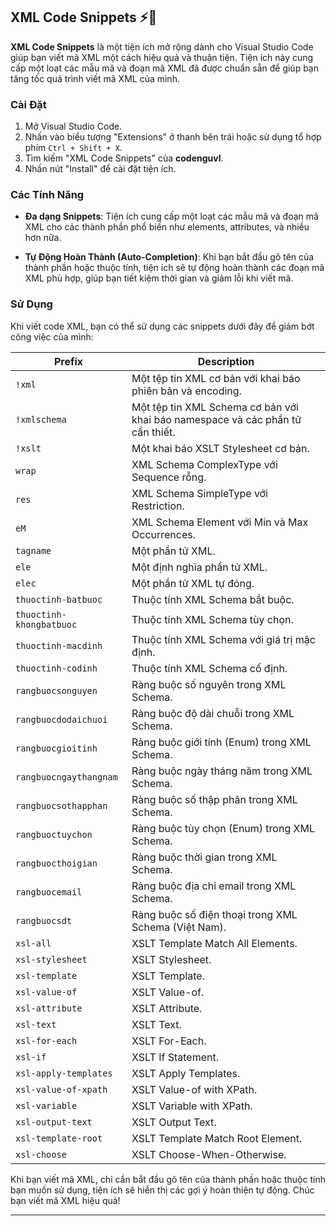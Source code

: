 ## XML Code Snippets ⚡️🚀

**XML Code Snippets** là một tiện ích mở rộng dành cho Visual Studio Code giúp bạn viết mã XML một cách hiệu quả và thuận tiện. Tiện ích này cung cấp một loạt các mẫu mã và đoạn mã XML đã được chuẩn sẵn để giúp bạn tăng tốc quá trình viết mã XML của mình.

### Cài Đặt

1. Mở Visual Studio Code.
2. Nhấn vào biểu tượng "Extensions" ở thanh bên trái hoặc sử dụng tổ hợp phím `Ctrl + Shift + X`.
3. Tìm kiếm "XML Code Snippets" của **codenguvl**.
4. Nhấn nút "Install" để cài đặt tiện ích.

### Các Tính Năng

- **Đa dạng Snippets**: Tiện ích cung cấp một loạt các mẫu mã và đoạn mã XML cho các thành phần phổ biến như elements, attributes, và nhiều hơn nữa.

- **Tự Động Hoàn Thành (Auto-Completion)**: Khi bạn bắt đầu gõ tên của thành phần hoặc thuộc tính, tiện ích sẽ tự động hoàn thành các đoạn mã XML phù hợp, giúp bạn tiết kiệm thời gian và giảm lỗi khi viết mã.

### Sử Dụng

Khi viết code XML, bạn có thể sử dụng các snippets dưới đây để giảm bớt công việc của mình:

| **Prefix**                        | **Description**                                                             |
|-----------------------------------|-----------------------------------------------------------------------------|
| `!xml`                            | Một tệp tin XML cơ bản với khai báo phiên bản và encoding.                  |
| `!xmlschema`                      | Một tệp tin XML Schema cơ bản với khai báo namespace và các phần tử cần thiết. |
| `!xslt`                           | Một khai báo XSLT Stylesheet cơ bản.                                         |
| `wrap`                            | XML Schema ComplexType với Sequence rỗng.                                    |
| `res`                             | XML Schema SimpleType với Restriction.                                        |
| `eM`                              | XML Schema Element với Min và Max Occurrences.                                |
| `tagname`                         | Một phần tử XML.                                                            |
| `ele`                             | Một định nghĩa phần tử XML.                                                  |
| `elec`                            | Một phần tử XML tự đóng.                                                     |
| `thuoctinh-batbuoc`               | Thuộc tính XML Schema bắt buộc.                                              |
| `thuoctinh-khongbatbuoc`          | Thuộc tính XML Schema tùy chọn.                                              |
| `thuoctinh-macdinh`               | Thuộc tính XML Schema với giá trị mặc định.                                  |
| `thuoctinh-codinh`                | Thuộc tính XML Schema cố định.                                               |
| `rangbuocsonguyen`                | Ràng buộc số nguyên trong XML Schema.                                        |
| `rangbuocdodaichuoi`              | Ràng buộc độ dài chuỗi trong XML Schema.                                     |
| `rangbuocgioitinh`                | Ràng buộc giới tính (Enum) trong XML Schema.                                 |
| `rangbuocngaythangnam`            | Ràng buộc ngày tháng năm trong XML Schema.                                   |
| `rangbuocsothapphan`              | Ràng buộc số thập phân trong XML Schema.                                     |
| `rangbuoctuychon`                 | Ràng buộc tùy chọn (Enum) trong XML Schema.                                  |
| `rangbuocthoigian`                | Ràng buộc thời gian trong XML Schema.                                        |
| `rangbuocemail`                   | Ràng buộc địa chỉ email trong XML Schema.                                    |
| `rangbuocsdt`                     | Ràng buộc số điện thoại trong XML Schema (Việt Nam).                         |
| `xsl-all`                         | XSLT Template Match All Elements.                                             |
| `xsl-stylesheet`                  | XSLT Stylesheet.                                                              |
| `xsl-template`                    | XSLT Template.                                                                |
| `xsl-value-of`                    | XSLT Value-of.                                                                |
| `xsl-attribute`                   | XSLT Attribute.                                                               |
| `xsl-text`                        | XSLT Text.                                                                    |
| `xsl-for-each`                    | XSLT For-Each.                                                                |
| `xsl-if`                          | XSLT If Statement.                                                            |
| `xsl-apply-templates`             | XSLT Apply Templates.                                                         |
| `xsl-value-of-xpath`              | XSLT Value-of with XPath.                                                     |
| `xsl-variable`                    | XSLT Variable with XPath.                                                     |
| `xsl-output-text`                 | XSLT Output Text.                                                             |
| `xsl-template-root`               | XSLT Template Match Root Element.                                             |
| `xsl-choose`                      | XSLT Choose-When-Otherwise.                                                    |

Khi bạn viết mã XML, chỉ cần bắt đầu gõ tên của thành phần hoặc thuộc tính bạn muốn sử dụng, tiện ích sẽ hiển thị các gợi ý hoàn thiện tự động. Chúc bạn viết mã XML hiệu quả!

---